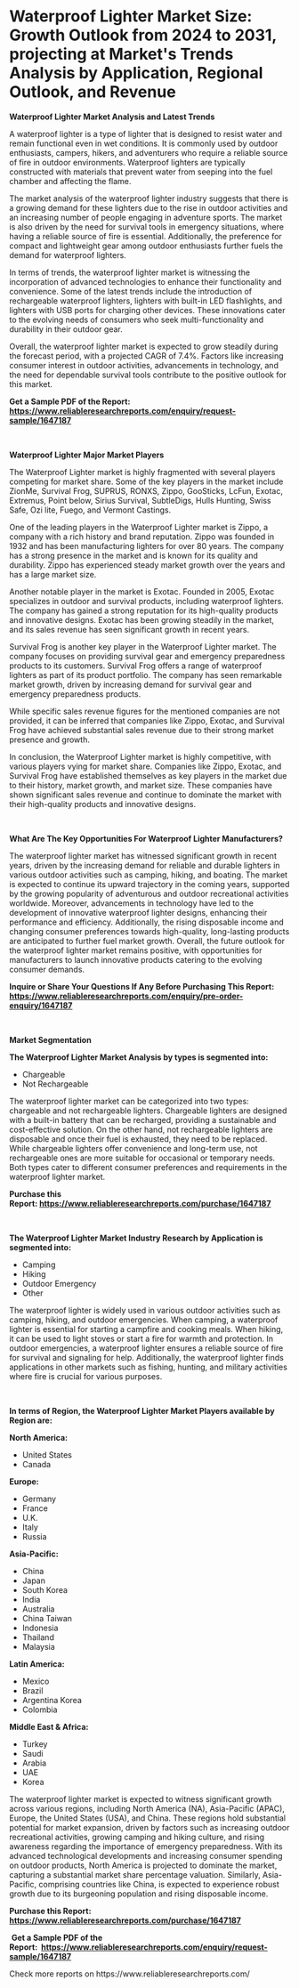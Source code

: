 <p><h1>Waterproof Lighter Market Size: Growth Outlook from 2024 to 2031, projecting at Market's Trends Analysis by Application, Regional Outlook, and Revenue</h1></p><p><strong>Waterproof Lighter Market Analysis and Latest Trends</strong></p>
<p><p>A waterproof lighter is a type of lighter that is designed to resist water and remain functional even in wet conditions. It is commonly used by outdoor enthusiasts, campers, hikers, and adventurers who require a reliable source of fire in outdoor environments. Waterproof lighters are typically constructed with materials that prevent water from seeping into the fuel chamber and affecting the flame.</p><p>The market analysis of the waterproof lighter industry suggests that there is a growing demand for these lighters due to the rise in outdoor activities and an increasing number of people engaging in adventure sports. The market is also driven by the need for survival tools in emergency situations, where having a reliable source of fire is essential. Additionally, the preference for compact and lightweight gear among outdoor enthusiasts further fuels the demand for waterproof lighters.</p><p>In terms of trends, the waterproof lighter market is witnessing the incorporation of advanced technologies to enhance their functionality and convenience. Some of the latest trends include the introduction of rechargeable waterproof lighters, lighters with built-in LED flashlights, and lighters with USB ports for charging other devices. These innovations cater to the evolving needs of consumers who seek multi-functionality and durability in their outdoor gear.</p><p>Overall, the waterproof lighter market is expected to grow steadily during the forecast period, with a projected CAGR of 7.4%. Factors like increasing consumer interest in outdoor activities, advancements in technology, and the need for dependable survival tools contribute to the positive outlook for this market.</p></p>
<p><strong>Get a Sample PDF of the Report:&nbsp; <a href="https://www.reliableresearchreports.com/enquiry/request-sample/1647187">https://www.reliableresearchreports.com/enquiry/request-sample/1647187</a></strong></p>
<p>&nbsp;</p>
<p><strong>Waterproof Lighter Major Market Players</strong></p>
<p><p>The Waterproof Lighter market is highly fragmented with several players competing for market share. Some of the key players in the market include ZionMe, Survival Frog, SUPRUS, RONXS, Zippo, GooSticks, LcFun, Exotac, Extremus, Point below, Sirius Survival, SubtleDigs, Hulls Hunting, Swiss Safe, Ozi lite, Fuego, and Vermont Castings.</p><p>One of the leading players in the Waterproof Lighter market is Zippo, a company with a rich history and brand reputation. Zippo was founded in 1932 and has been manufacturing lighters for over 80 years. The company has a strong presence in the market and is known for its quality and durability. Zippo has experienced steady market growth over the years and has a large market size.</p><p>Another notable player in the market is Exotac. Founded in 2005, Exotac specializes in outdoor and survival products, including waterproof lighters. The company has gained a strong reputation for its high-quality products and innovative designs. Exotac has been growing steadily in the market, and its sales revenue has seen significant growth in recent years.</p><p>Survival Frog is another key player in the Waterproof Lighter market. The company focuses on providing survival gear and emergency preparedness products to its customers. Survival Frog offers a range of waterproof lighters as part of its product portfolio. The company has seen remarkable market growth, driven by increasing demand for survival gear and emergency preparedness products.</p><p>While specific sales revenue figures for the mentioned companies are not provided, it can be inferred that companies like Zippo, Exotac, and Survival Frog have achieved substantial sales revenue due to their strong market presence and growth.</p><p>In conclusion, the Waterproof Lighter market is highly competitive, with various players vying for market share. Companies like Zippo, Exotac, and Survival Frog have established themselves as key players in the market due to their history, market growth, and market size. These companies have shown significant sales revenue and continue to dominate the market with their high-quality products and innovative designs.</p></p>
<p>&nbsp;</p>
<p><strong>What Are The Key Opportunities For Waterproof Lighter Manufacturers?</strong></p>
<p><p>The waterproof lighter market has witnessed significant growth in recent years, driven by the increasing demand for reliable and durable lighters in various outdoor activities such as camping, hiking, and boating. The market is expected to continue its upward trajectory in the coming years, supported by the growing popularity of adventurous and outdoor recreational activities worldwide. Moreover, advancements in technology have led to the development of innovative waterproof lighter designs, enhancing their performance and efficiency. Additionally, the rising disposable income and changing consumer preferences towards high-quality, long-lasting products are anticipated to further fuel market growth. Overall, the future outlook for the waterproof lighter market remains positive, with opportunities for manufacturers to launch innovative products catering to the evolving consumer demands.</p></p>
<p><strong>Inquire or Share Your Questions If Any Before Purchasing This Report: <a href="https://www.reliableresearchreports.com/enquiry/pre-order-enquiry/1647187">https://www.reliableresearchreports.com/enquiry/pre-order-enquiry/1647187</a></strong></p>
<p>&nbsp;</p>
<p><strong>Market Segmentation</strong></p>
<p><strong>The Waterproof Lighter Market Analysis by types is segmented into:</strong></p>
<p><ul><li>Chargeable</li><li>Not Rechargeable</li></ul></p>
<p><p>The waterproof lighter market can be categorized into two types: chargeable and not rechargeable lighters. Chargeable lighters are designed with a built-in battery that can be recharged, providing a sustainable and cost-effective solution. On the other hand, not rechargeable lighters are disposable and once their fuel is exhausted, they need to be replaced. While chargeable lighters offer convenience and long-term use, not rechargeable ones are more suitable for occasional or temporary needs. Both types cater to different consumer preferences and requirements in the waterproof lighter market.</p></p>
<p><strong>Purchase this Report:&nbsp;<a href="https://www.reliableresearchreports.com/purchase/1647187">https://www.reliableresearchreports.com/purchase/1647187</a></strong></p>
<p>&nbsp;</p>
<p><strong>The Waterproof Lighter Market Industry Research by Application is segmented into:</strong></p>
<p><ul><li>Camping</li><li>Hiking</li><li>Outdoor Emergency</li><li>Other</li></ul></p>
<p><p>The waterproof lighter is widely used in various outdoor activities such as camping, hiking, and outdoor emergencies. When camping, a waterproof lighter is essential for starting a campfire and cooking meals. When hiking, it can be used to light stoves or start a fire for warmth and protection. In outdoor emergencies, a waterproof lighter ensures a reliable source of fire for survival and signaling for help. Additionally, the waterproof lighter finds applications in other markets such as fishing, hunting, and military activities where fire is crucial for various purposes.</p></p>
<p>&nbsp;</p>
<p><strong>In terms of Region, the Waterproof Lighter Market Players available by Region are:</strong></p>
<p>
    <p> <strong> North America: </strong>
        <ul>
            <li>United States</li>
            <li>Canada</li>
        </ul>
        </p> 
    <p> <strong> Europe: </strong>
        <ul>
            <li>Germany</li>
            <li>France</li>
            <li>U.K.</li>
            <li>Italy</li>
            <li>Russia</li>
        </ul>
        </p> 
    <p> <strong> Asia-Pacific: </strong>
        <ul>
            <li>China</li>
            <li>Japan</li>
            <li>South Korea</li>
            <li>India</li>
            <li>Australia</li>
            <li>China Taiwan</li>
            <li>Indonesia</li>
            <li>Thailand</li>
            <li>Malaysia</li>
        </ul>
        </p> 
    <p> <strong> Latin America: </strong>
        <ul>
            <li>Mexico</li>
            <li>Brazil</li>
            <li>Argentina Korea</li>
            <li>Colombia</li>
        </ul>
        </p> 
    <p> <strong> Middle East & Africa: </strong>
        <ul>
            <li>Turkey</li>
            <li>Saudi</li>
            <li>Arabia</li>
            <li>UAE</li>
            <li>Korea</li>
        </ul>
    </p>
    </p>
<p><p>The waterproof lighter market is expected to witness significant growth across various regions, including North America (NA), Asia-Pacific (APAC), Europe, the United States (USA), and China. These regions hold substantial potential for market expansion, driven by factors such as increasing outdoor recreational activities, growing camping and hiking culture, and rising awareness regarding the importance of emergency preparedness. With its advanced technological developments and increasing consumer spending on outdoor products, North America is projected to dominate the market, capturing a substantial market share percentage valuation. Similarly, Asia-Pacific, comprising countries like China, is expected to experience robust growth due to its burgeoning population and rising disposable income.</p></p>
<p><strong>Purchase this Report: <a href="https://www.reliableresearchreports.com/purchase/1647187">https://www.reliableresearchreports.com/purchase/1647187</a></strong></p>
<p>&nbsp;<strong>Get a Sample PDF of the Report:&nbsp;&nbsp;<a href="https://www.reliableresearchreports.com/enquiry/request-sample/1647187">https://www.reliableresearchreports.com/enquiry/request-sample/1647187</a></strong></p>
<p><strong></strong></p>
<p>Check more reports on https://www.reliableresearchreports.com/</p>
